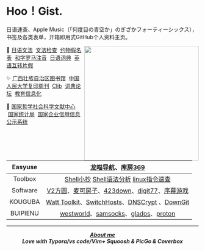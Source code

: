 # Hoo！Gist.

日语速查、Apple Music（「何度目の青空か」のぎざかフォーティーシックス），书签及各类表单，开箱即用式GitHub个人资料主页。 

<a href="https://music.apple.com/cn/album/%E4%BD%95%E5%BA%A6%E7%9B%AE%E3%81%AE%E9%9D%92%E7%A9%BA%E3%81%8B/1537529213?i=1537529214"><img align="right" src="https://fastly.jsdelivr.net/gh/hoochanlon/hoochanlon/pictures/n46.png" width="300 " height="300" /></a>

🔎 <a href="https://res.wokanxing.info/jpgramma/index.html" target="_blank">日语文法</a>  &nbsp;<a href="https://so-zou.jp/web-app/text/proofreading/#word0" target="_blank">文法检查</a>   &nbsp;<a href="https://kousei.club/校正・校閲で使う記号・符号［基本的な約物の意/#:~:text=約物一覧［基本的な記号・符号の意味と使い方］%201%201%EF%BC%8Eくぎり符%20文章・語句の区切りを明らかにするもの%E3%80%82%20ex%EF%BC%8E句読点・コンマ・ピリオドなど%202%202%EF%BC%8Eくくり符%20文章・語句の前後をくくるもの%E3%80%82,感嘆符・疑問符など%20記号と符号の違い%20「記号」は広く、言語・文字・各種のしるし・身振りなどを含む%E3%80%82%20「文」は漢字であると同時に、地図では学校を示す記号である%E3%80%82%20「符号」は、文字を除き、図形・音声・光・電波などのしるしについて使うことが多い%E3%80%82%20記号と符号の相違にはあいまいな面もある%E3%80%82%20目印として付けた〇は符号だが、地図上の〇は記号である%E3%80%82%20" target="_blank">约物假名表</a>  &nbsp;<a href="http://www.kawa.net/works/ajax/romanize/japanese.html" target="_blank">和字罗马注音</a> &nbsp;<a href="https://soukaapp.com/dict/">日语词典</a>  &nbsp;<a href="https://www.sljfaq.org/cgi/e2k_ja.cgi" target="_blank">英语互转片假</a>

✨ <a href="http://www.gxlib.org.cn" target="_blank">广西壮族自治区图书馆</a>   &nbsp;<a href="http://rdbk1.ynlib.cn:6251" target="_blank">中国人民大学复印周刊</a>   &nbsp;<a href="https://clibrary.top" target="_blank">Clib</a>  &nbsp;<a href="https://forum.freemdict.com" target="_blank">词典论坛</a>  &nbsp;<a href="https://www.jyxxh.cn" target="_blank">教育信息化</a>

🔖 <a href="https://www.ncpssd.org" target="_blank">国家哲学社会科学文献中心</a>   &nbsp;<a href="https://data.stats.gov.cn/easyquery.htm?cn=C01" target="_blank">国家统计局</a>  &nbsp;<a href="https://www.gsxt.gov.cn/index.html" target="_blank">国家企业信用信息公示系统</a> 

|Easyuse|       [龙喵导航](https://ailongmiao.com)、[库房369](https://kf369.cn)                                    |
| :-----------: | :----------------------------------------------------------: |
|Toolbox|          <a href="https://github.com/hoochanlon/tetyou/blob/master/CHEATSHEET.md" target="_blank" >Shell小抄</a> <a href="https://www.explainshell.com">Shell语法分析</a> [linux指令速查](https://wangchujiang.com/linux-command/) |
|Software|[V2方圆](https://www.v2fy.com/)、[麦可房子](https://www.macfz.com)、[423down](https://www.423down.com)、[digit77](https://www.digit77.com/iosapps/)、[序幕游戏](xumugame.com)|
|KOUGUBA| [Watt Toolkit](https://steampp.net)、[SwitchHosts](https://github.com/oldj/SwitchHosts)、[DNSCrypt](https://github.com/DNSCrypt/dnscrypt-proxy) 、[DownGit](https://minhaskamal.github.io/DownGit/#/home)|
|BUIPIENU| [westworld](mailto:info@westworldss.com)、[samsocks](https://www.samsock.com)、[glados](https://github.com/glados-network/)、[proton](https://protonvpn.com) |


---

 <div align="center">

 <b><i><a href="https://hoochanlon.github.io/hoochanlon" target="_blank">About me</a></i></b> <br>
 <b><i>Love with Typora/vs code/Vim+ Squoosh & PicGo & Coverbox </i></b>

</div>


<!-- 

<a href="#"><img align="right" src="./pictures/wx.png" width="200 " height="200" /></a>

* http://software.jsnu.edu.cn 江苏师范大学正版软件服务平台
* https://fastly.jsdelivr.net/gh/ cdn加速
* http://coverbox.henry-hu.com 专辑封面

![ ](https://raw.githubusercontent.com/hoochanlon/hoochanlon/master/assets/github-contribution-grid-snake.svg)
-->
